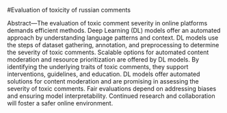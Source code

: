#Evaluation of toxicity of russian comments

Abstract—The evaluation of toxic comment severity in online platforms demands efficient methods. Deep Learning (DL) models offer an automated approach by understanding language patterns
and context. DL models use the steps of dataset gathering, annotation, and preprocessing to determine the severity of toxic comments. Scalable options for automated content moderation
and resource prioritization are offered by DL models. By identifying the underlying traits of toxic comments, they support interventions, guidelines, and education. DL models offer
automated solutions for content moderation and are promising in assessing the severity of toxic comments. Fair evaluations depend on addressing biases and ensuring model interpretability.
Continued research and collaboration will foster a safer online environment.

